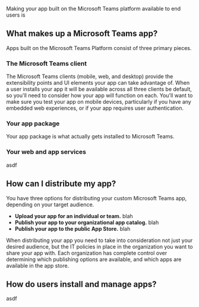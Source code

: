 Making your app built on the Microsoft Teams platform available to end users is


## What makes up a Microsoft Teams app?

Apps built on the Microsoft Teams Platform consist of three primary pieces.

### The Microsoft Teams client

The Microsoft Teams clients (mobile, web, and desktop) provide the extensibility points and UI elements your app can take advantage of. When a user installs your app it will be available across all three clients be default, so you'll need to consider how your app will function on each. You'll want to make sure you test your app on mobile devices, particularly if you have any embedded web experiences, or if your app requires user authentication.

### Your app package

Your app package is what actually gets installed to Microsoft Teams. 

### Your web and app services

asdf

## How can I distribute my app?

You have three options for distributing your custom Microsoft Teams app, depending on your target audience. 

* **Upload your app for an individual or team.** blah
* **Publish your app to your organizational app catalog.** blah
* **Publish your app to the public App Store.** blah

When distributing your app you need to take into consideration not just your desired audience, but the IT policies in place in the organization you want to share your app with. Each organization has complete control over determining which publishing options are available, and which apps are available in the app store.

## How do users install and manage apps?

asdf
